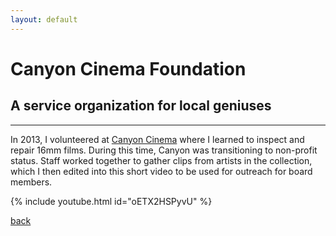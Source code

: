 ```yaml
---
layout: default
---
```


# Canyon Cinema Foundation
## A service organization for local geniuses

***

In 2013, I volunteered at [Canyon Cinema](https://canyoncinema.com) where I learned to inspect and repair 16mm films. During this time, Canyon was transitioning to non-profit status. Staff worked together to gather clips from artists in the collection, which I then edited into this short video to be used for outreach for board members.

{% include youtube.html id="oETX2HSPyvU" %}

[back](./projects)

